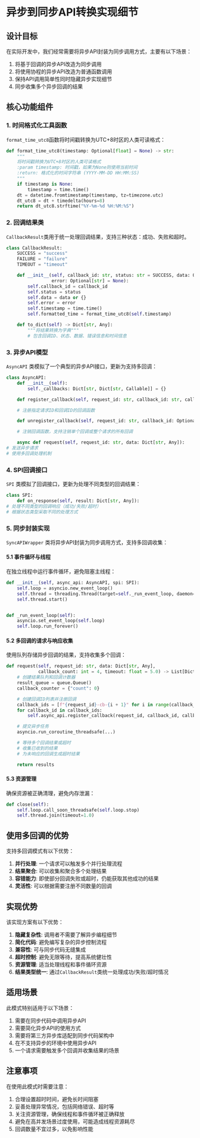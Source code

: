 # 异步到同步API转换实现细节

## 设计目标

在实际开发中，我们经常需要将异步API封装为同步调用方式，主要有以下场景：

1. 将基于回调的异步API改造为同步调用
2. 将使用协程的异步API改造为普通函数调用
3. 保持API调用简单性同时隐藏异步实现细节
4. 同步收集多个异步回调的结果

## 核心功能组件

### 1. 时间格式化工具函数

`format_time_utc8`函数将时间戳转换为UTC+8时区的人类可读格式：

```python
def format_time_utc8(timestamp: Optional[float] = None) -> str:
    """
    将时间戳转换为UTC+8时区的人类可读格式
    :param timestamp: 时间戳，如果为None则使用当前时间
    :return: 格式化的时间字符串 (YYYY-MM-DD HH:MM:SS)
    """
    if timestamp is None:
        timestamp = time.time()
    dt = datetime.fromtimestamp(timestamp, tz=timezone.utc)
    dt_utc8 = dt + timedelta(hours=8)
    return dt_utc8.strftime("%Y-%m-%d %H:%M:%S")
```

### 2. 回调结果类

`CallbackResult`类用于统一处理回调结果，支持三种状态：成功、失败和超时。

```python
class CallbackResult:
    SUCCESS = "success"
    FAILURE = "failure"
    TIMEOUT = "timeout"

    def __init__(self, callback_id: str, status: str = SUCCESS, data: Optional[Dict[str, Any]] = None,
                 error: Optional[str] = None):
        self.callback_id = callback_id
        self.status = status
        self.data = data or {}
        self.error = error
        self.timestamp = time.time()
        self.formatted_time = format_time_utc8(self.timestamp)

    def to_dict(self) -> Dict[str, Any]:
        """将结果转换为字典"""
        # 包含回调ID、状态、数据、错误信息和时间信息
```

### 3. 异步API模型

`AsyncAPI` 类模拟了一个典型的异步API接口，更新为支持多回调：

```python
class AsyncAPI:
    def __init__(self):
        self._callbacks: Dict[str, Dict[str, Callable]] = {}

    def register_callback(self, request_id: str, callback_id: str, callback: Callable):

    # 注册指定请求ID和回调ID的回调函数

    def unregister_callback(self, request_id: str, callback_id: Optional[str] = None):

    # 注销回调函数，支持注销单个回调或整个请求的所有回调

    async def request(self, request_id: str, data: Dict[str, Any]):
# 发送异步请求
# 使用多回调处理机制
```

### 4. SPI回调接口

`SPI` 类模拟了回调接口，更新为处理不同类型的回调结果：

```python
class SPI:
    def on_response(self, result: Dict[str, Any]):
# 处理不同类型的回调响应（成功/失败/超时）
# 根据状态类型采取不同的处理方式
```

### 5. 同步封装实现

`SyncAPIWrapper` 类将异步API封装为同步调用方式，支持多回调收集：

#### 5.1 事件循环与线程

在独立线程中运行事件循环，避免阻塞主线程：

```python
def __init__(self, async_api: AsyncAPI, spi: SPI):
    self.loop = asyncio.new_event_loop()
    self.thread = threading.Thread(target=self._run_event_loop, daemon=True)
    self.thread.start()


def _run_event_loop(self):
    asyncio.set_event_loop(self.loop)
    self.loop.run_forever()
```

#### 5.2 多回调的请求与响应收集

使用队列存储异步回调的结果，支持收集多个回调：

```python
def request(self, request_id: str, data: Dict[str, Any],
            callback_count: int = 4, timeout: float = 5.0) -> List[Dict[str, Any]]:
    # 创建结果队列和回调计数器
    result_queue = queue.Queue()
    callback_counter = {"count": 0}

    # 创建回调ID列表并注册回调
    callback_ids = [f"{request_id}-cb-{i + 1}" for i in range(callback_count)]
    for callback_id in callback_ids:
        self.async_api.register_callback(request_id, callback_id, callback)

    # 提交异步任务
    asyncio.run_coroutine_threadsafe(...)

    # 等待多个回调结果或超时
    # 收集已收到的结果
    # 为未响应的回调生成超时结果

    return results
```

#### 5.3 资源管理

确保资源被正确清理，避免内存泄漏：

```python
def close(self):
    self.loop.call_soon_threadsafe(self.loop.stop)
    self.thread.join(timeout=1.0)
```

## 使用多回调的优势

支持多回调模式有以下优势：

1. **并行处理**: 一个请求可以触发多个并行处理流程
2. **结果聚合**: 可以收集和聚合多个处理结果
3. **容错能力**: 即使部分回调失败或超时，仍能获取其他成功的结果
4. **灵活性**: 可以根据需要注册不同数量的回调

## 实现优势

该实现方案有以下优势：

1. **隐藏复杂性**: 调用者不需要了解异步编程细节
2. **简化代码**: 避免编写复杂的异步控制流程
3. **兼容性**: 可与同步代码无缝集成
4. **超时控制**: 避免无限等待，提高系统健壮性
5. **资源管理**: 适当处理线程和事件循环资源
6. **结果类型统一**: 通过`CallbackResult`类统一处理成功/失败/超时情况

## 适用场景

此模式特别适用于以下场景：

1. 需要在同步代码中调用异步API
2. 需要简化异步API的使用方式
3. 需要将第三方异步库适配到同步代码架构中
4. 在不支持异步的环境中使用异步API
5. 一个请求需要触发多个回调并收集结果的场景

## 注意事项

在使用此模式时需要注意：

1. 合理设置超时时间，避免长时间阻塞
2. 妥善处理异常情况，包括网络错误、超时等
3. 关注资源管理，确保线程和事件循环被正确释放
4. 避免在高并发场景过度使用，可能造成线程资源耗尽
5. 回调数量不宜过多，以免影响性能 